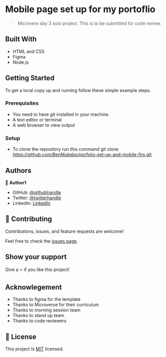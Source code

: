 # Mobile page set up for my portoflio

> Microvere day 3 solo project. This is to be submitted for code review.


## Built With

- HTML and CSS
- Figma
- Node.js


## Getting Started


To get a local copy up and running follow these simple example steps.

### Prerequisites
- You need to have git installed in your machine.
- A text editor or terminal
- A web browser to view output


### Setup
- To clone the repository run this command git clone https://github.com/BenMukebo/porfolio-set-up-and-mobile-firs.git


## Authors

👤 **Author1**

- GitHub: [@githubhandle](https://github.com/Haywayaheadshot)
- Twitter: [@twitterhandle](https://twitter.com/haywayalive)
- LinkedIn: [LinkedIn](https://linkedin.com/in/abubakar-ummar-4b6643245)


## 🤝 Contributing

Contributions, issues, and feature requests are welcome!

Feel free to check the [issues page](../../issues/).

## Show your support

Give a ⭐️ if you like this project!

## Acknowlegement
- Thanks to figma for the template
- Thanks to Microverse for their curriculum
- Thanks to morning session team
- Thanks to stand up team
- Thanks to code reviewers

## 📝 License

This project is [MIT](./LICENSE) licensed.
